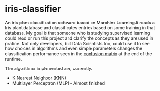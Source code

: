 # iris-classifier
An iris plant classification software based on Marchine Learning.It reads a Iris
plant database and classificates entries based on some training in that database.
My goal is that someone who is studying supervised learning could read or run
this project and clarify the concepts as they are used in pratice. Not only
developers, but Data Scientists too, could use it to see how choices in algorithms
and even simple parameters changes the classification performance seen in the [confusion matrix](https://en.wikipedia.org/wiki/Confusion_matrix) at the end of the runtime.

The algorithms implemented are, currently:

* K Nearest Neighbor (KNN)
* Multilayer Perceptron (MLP) - Almost finished
